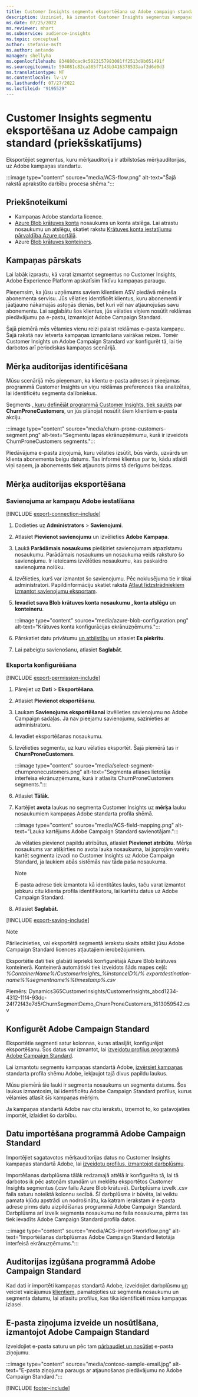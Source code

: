 ```yaml
---
title: Customer Insights segmentu eksportēšana uz Adobe campaign standard (priekšskatījums)
description: Uzziniet, kā izmantot Customer Insights segmentus kampaņas standartā Adobe.
ms.date: 07/25/2022
ms.reviewer: mhart
ms.subservice: audience-insights
ms.topic: conceptual
author: stefanie-msft
ms.author: antando
manager: shellyha
ms.openlocfilehash: 834880cac9c5023157983081ff2513d9b051491f
ms.sourcegitcommit: 594081c82ca385f7143b3416378533aaf2d6d0d3
ms.translationtype: MT
ms.contentlocale: lv-LV
ms.lasthandoff: 07/27/2022
ms.locfileid: "9195529"
---
```

# <a name="export-customer-insights-segments-to-adobe-campaign-standard-preview"></a>Customer Insights segmentu eksportēšana uz Adobe campaign standard (priekšskatījums)

Eksportējiet segmentus, kuru mērķauditorija ir atbilstošas mērķauditorijas, uz Adobe kampaņas standartu.

:::image type="content" source="media/ACS-flow.png" alt-text="Šajā rakstā aprakstīto darbību procesa shēma.":::

## <a name="prerequisites"></a>Priekšnoteikumi

- Kampaņas Adobe standarta licence.
- [Azure Blob krātuves konta](/azure/storage/blobs/create-data-lake-storage-account) nosaukums un konta atslēga. Lai atrastu nosaukumu un atslēgu, skatiet rakstu [Krātuves konta iestatījumu pārvaldība Azure portālā](/azure/storage/common/storage-account-manage).
- Azure [Blob krātuves konteiners](/azure/storage/blobs/storage-quickstart-blobs-portal#create-a-container).

## <a name="campaign-overview"></a>Kampaņas pārskats

Lai labāk izprastu, kā varat izmantot segmentus no Customer Insights, Adobe Experience Platform apskatīsim fiktīvu kampaņas paraugu.

Pieņemsim, ka jūsu uzņēmums saviem klientiem ASV piedāvā mēneša abonementa servisu. Jūs vēlaties identificēt klientus, kuru abonementi ir jāatjauno nākamajās astoņās dienās, bet kuri vēl nav atjaunojušas savu abonementu. Lai saglabātu šos klientus, jūs vēlaties viņiem nosūtīt reklāmas piedāvājumu pa e-pastu, izmantojot Adobe Campaign Standard.

Šajā piemērā mēs vēlamies vienu reizi palaist reklāmas e-pasta kampaņu. Šajā rakstā nav ietverta kampaņas izmantošana vairākas reizes. Tomēr Customer Insights un Adobe Campaign Standard var konfigurēt tā, lai tie darbotos arī periodiskas kampaņas scenārijā.

## <a name="identify-your-target-audience"></a>Mērķa auditorijas identificēšana

Mūsu scenārijā mēs pieņemam, ka klientu e-pasta adreses ir pieejamas programmā Customer Insights un viņu reklāmas preferences tika analizētas, lai identificētu segmenta dalībniekus.

Segments [, kuru definējāt programmā Customer Insights, tiek saukts](segments.md) par **ChurnProneCustomers**, un jūs plānojat nosūtīt šiem klientiem e-pasta akciju.

:::image type="content" source="media/churn-prone-customers-segment.png" alt-text="Segmentu lapas ekrānuzņēmumu, kurā ir izveidots ChurnProneCustomers segments.":::

Piedāvājuma e-pasta ziņojumā, kuru vēlaties izsūtīt, būs vārds, uzvārds un klienta abonementa beigu datums. Tas informē klientus par to, kādu atlaidi viņi saņem, ja abonements tiek atjaunots pirms tā derīgums beidzas.

## <a name="export-your-target-audience"></a>Mērķa auditorijas eksportēšana

### <a name="set-up-connection-to-adobe-campaign"></a>Savienojuma ar kampaņu Adobe iestatīšana

[!INCLUDE [export-connection-include](includes/export-connection-admn.md)]

1. Dodieties uz **Administrators** > **Savienojumi**.

1. Atlasiet **Pievienot savienojumu** un izvēlieties **Adobe Kampaņa**.

1. Laukā **Parādāmais nosaukums** piešķiriet savienojumam atpazīstamu nosaukumu. Parādāmais nosaukums un nosaukuma veids raksturo šo savienojumu. Ir ieteicams izvēlēties nosaukumu, kas paskaidro savienojuma nolūku.

1. Izvēlieties, kurš var izmantot šo savienojumu. Pēc noklusējuma tie ir tikai administratori. Papildinformāciju skatiet rakstā [Atļaut līdzstrādniekiem izmantot savienojumu eksportam](connections.md#allow-contributors-to-use-a-connection-for-exports).

1. **Ievadiet sava Blob krātuves konta nosaukumu** **, konta atslēgu** un **konteineru**.  

   :::image type="content" source="media/azure-blob-configuration.png" alt-text="Krātuves konta konfigurācijas ekrānuzņēmums.":::

1. Pārskatiet datu privātumu [un atbilstību](connections.md#data-privacy-and-compliance) un atlasiet **Es piekrītu**.

1. Lai pabeigtu savienošanu, atlasiet **Saglabāt**.

### <a name="configure-an-export"></a>Eksporta konfigurēšana

[!INCLUDE [export-permission-include](includes/export-permission.md)]

1. Pārejiet uz **Dati** > **Eksportēšana**.

1. Atlasiet **Pievienot eksportēšanu**.

1. Laukam **Savienojums eksportēšanai** izvēlieties savienojumu no Adobe Campaign sadaļas. Ja nav pieejamu savienojumu, sazinieties ar administratoru.

1. Ievadiet eksportēšanas nosaukumu.

1. Izvēlieties segmentu, uz kuru vēlaties eksportēt. Šajā piemērā tas ir **ChurnProneCustomers**.

   :::image type="content" source="media/select-segment-churnpronecustomers.png" alt-text="Segmenta atlases lietotāja interfeisa ekrānuzņēmums, kurā ir atlasīts ChurnProneCustomers segments.":::

1. Atlasiet **Tālāk**.

1. Kartējiet **avota** laukus no segmenta Customer Insights uz **mērķa** lauku nosaukumiem kampaņas Adobe standarta profila shēmā.

   :::image type="content" source="media/ACS-field-mapping.png" alt-text="Lauka kartējums Adobe Campaign Standard savienotājam.":::

   Ja vēlaties pievienot papildu atribūtus, atlasiet **Pievienot atribūtu**. Mērķa nosaukums var atšķirties no avota lauka nosaukuma, lai joprojām varētu kartēt segmenta izvadi no Customer Insights uz Adobe Campaign Standard, ja laukiem abās sistēmās nav tāda paša nosaukuma.

   > [!NOTE]
   > E-pasta adrese tiek izmantota kā identitātes lauks, taču varat izmantot jebkuru citu klienta profila identifikatoru, lai kartētu datus uz Adobe Campaign Standard.

1. Atlasiet **Saglabāt**.

[!INCLUDE [export-saving-include](includes/export-saving.md)]

> [!NOTE]
> Pārliecinieties, vai eksportētā segmentā ierakstu skaits atbilst jūsu Adobe Campaign Standard licences atļautajiem ierobežojumiem.

Eksportētie dati tiek glabāti iepriekš konfigurētajā Azure Blob krātuves konteinerā. Konteinerā automātiski tiek izveidots šāds mapes ceļš: *%ContainerName%/CustomerInsights_%instanceID%/% exportdestination-name%_%segmentname%_%timestamp%.csv*

Piemērs: Dynamics365CustomerInsights/CustomerInsights_abcd1234-4312-11f4-93dc-24f72f43e7d5/ChurnSegmentDemo_ChurnProneCustomers_1613059542.csv

## <a name="configure-adobe-campaign-standard"></a>Konfigurēt Adobe Campaign Standard

Eksportētie segmenti satur kolonnas, kuras atlasījāt, konfigurējot eksportēšanu. Šos datus var izmantot, lai [izveidotu profilus programmā Adobe Campaign Standard](https://experienceleague.adobe.com/docs/campaign-standard/using/profiles-and-audiences/managing-profiles/about-profiles.html#managing-profiles).

Lai izmantotu segmentu kampaņas standartā Adobe, [izvērsiet kampaņas](https://experienceleague.adobe.com/docs/campaign-standard/using/developing/use-cases--extending-resources/extending-the-profile-resource-with-a-new-field.html#developing) standarta profila shēmu Adobe, iekļaujot tajā divus papildu laukus.

Mūsu piemērā šie lauki ir segmenta nosaukums un segmenta datums. Šos laukus izmantosim, lai identificētu Adobe Campaign Standard profilus, kurus vēlamies atlasīt šīs kampaņas mērķim.

Ja kampaņas standartā Adobe nav citu ierakstu, izņemot to, ko gatavojaties importēt, izlaidiet šo darbību.

## <a name="import-data-into-adobe-campaign-standard"></a>Datu importēšana programmā Adobe Campaign Standard

Importējiet sagatavotos mērķauditorijas datus no Customer Insights kampaņas standartā Adobe, lai [izveidotu profilus, izmantojot darbplūsmu](https://experienceleague.adobe.com/docs/campaign-standard/using/profiles-and-audiences/managing-profiles/creating-profiles.html#profiles-and-audiences).

Importēšanas darbplūsma tālāk redzamajā attēlā ir konfigurēta tā, lai tā darbotos ik pēc astoņām stundām un meklētu eksportētos Customer Insights segmentus (.csv failu Azure Blob krātuvē). Darbplūsma izvelk .csv faila saturu noteiktā kolonnu secībā. Šī darbplūsma ir būvēta, lai veiktu pamata kļūdu apstrādi un nodrošinātu, ka katram ierakstam ir e-pasta adrese pirms datu aizpildīšanas programmā Adobe Campaign Standard. Darbplūsma arī izvelk segmenta nosaukumu no faila nosaukuma, pirms tas tiek ievadīts Adobe Campaign Standard profila datos.

:::image type="content" source="media/ACS-import-workflow.png" alt-text="Importēšanas darbplūsmas Adobe Campaign Standard lietotāja interfeisā ekrānuzņēmums.":::

## <a name="retrieve-the-audience-in-adobe-campaign-standard"></a>Auditorijas izgūšana programmā Adobe Campaign Standard

Kad dati ir importēti kampaņas standartā Adobe, izveidojiet darbplūsmu [un](https://experienceleague.adobe.com/docs/campaign-standard/using/managing-processes-and-data/workflow-general-operation/building-a-workflow.html#managing-processes-and-data) veiciet vaicājumus [klientiem,](https://experienceleague.adobe.com/docs/campaign-standard/using/managing-processes-and-data/targeting-activities/query.html#managing-processes-and-data) pamatojoties uz segmenta nosaukumu un segmenta datumu, lai atlasītu profilus, kas tika identificēti mūsu kampaņas izlasei.

## <a name="create-and-send-the-email-using-adobe-campaign-standard"></a>E-pasta ziņojuma izveide un nosūtīšana, izmantojot Adobe Campaign Standard

Izveidojiet e-pasta saturu un pēc tam [pārbaudiet un nosūtiet](https://experienceleague.adobe.com/docs/campaign-standard/using/testing-and-sending/get-started-sending-messages.html#preparing-and-testing-messages) e-pasta ziņojumu.

:::image type="content" source="media/contoso-sample-email.jpg" alt-text="E-pasta ziņojuma paraugs ar atjaunošanas piedāvājumu no Adobe Campaign Standard.":::

[!INCLUDE [footer-include](includes/footer-banner.md)]
